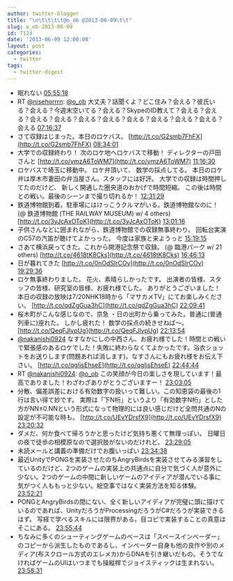 ```yaml
---
author: twitter-blogger
title: "\n\t\t\t\t@o_ob @2013-06-09\t\t"
slug: o_ob-2013-06-09
id: 7124
date: '2013-06-09 12:00:00'
layout: post
categories:
  - twitter
tags:
  - twitter-digest
---
```


*   眠れない [05:55:18](http://twitter.com/o_ob/statuses/343471320471830528)
*   RT [@nisehorrrn](http://twitter.com/nisehorrrn): [@o_ob](http://twitter.com/o_ob) 大丈夫？話聞くよ？どこ住み？会える？彼氏いる？会える？今週末空いてる？会える？SkypeのID教えて？会える？会える？会える？会える？会える？会える？会える？会える？会える？会える？会える [07:16:37](http://twitter.com/o_ob/statuses/343491783591866368)
*   さて収録はじまった。本日のロケバス。 [http://t.co/G2smb7FhFX](http://t.co/G2smb7FhFX) [08:34:01](http://twitter.com/o_ob/statuses/343511260958162945)
*   大学での収録終わり！ 次のロケ地へロケバスで移動！ ディレクターの戸田さんと [http://t.co/vmzA6ToWM7](http://t.co/vmzA6ToWM7) [11:16:30](http://twitter.com/o_ob/statuses/343552153069187072)
*   ロケバスで埼玉に移動中。 ロケ弁頂いて、 数学の採点してる。 本日のロケ弁は厚木市妻田の弁当屋さん。スタッフには好評。 大学での収録は時間押してたのだけど、 新しく開通した圏央道のおかげで時間短縮。 この後は時間との戦い。最後のシーンまで撮り切れるか！ [12:31:29](http://twitter.com/o_ob/statuses/343571023439986688)
*   鉄道博物館到着。駐車場にはけっこうクルマがいる。鉄道博物館なのに！ (@ 鉄道博物館 (THE RAILWAY MUSEUM) w/ 4 others) [http://t.co/3yJcAxOToK](http://t.co/3yJcAxOToK) [13:01:16](http://twitter.com/o_ob/statuses/343578516387934208)
*   子供さんなどに囲まれながら、鉄道博物館での収録無事終わり。 回転台実演のC57の汽笛が聴けてよかっった。 今度は家族と来ようっと [15:19:15](http://twitter.com/o_ob/statuses/343613243736080387)
*   さあて横浜戻ってきた。これから開港記念祭で収録。 (@ 臨港パーク w/ 21 others) [http://t.co/4618tK8Cks](http://t.co/4618tK8Cks) [16:46:13](http://twitter.com/o_ob/statuses/343635128972611584)
*   日が暮れてきた [http://t.co/0nOdSlrCOv](http://t.co/0nOdSlrCOv) [19:29:36](http://twitter.com/o_ob/statuses/343676244430311424)
*   ロケ無事終わりました。 花火、素晴らしかったです。 出演者の皆様、スタッフの皆様、研究室の皆様、お疲れ様でした。 ありがとうございました！ 本日の収録の放映は7/20NHK18時から「マサカメTV」にてお楽しみください。 [http://t.co/qdZgGua3hC](http://t.co/qdZgGua3hC) [22:09:41](http://twitter.com/o_ob/statuses/343716528753098752)
*   桜木町がこんな感じなので、京急 ・日の出町から乗ってみた。普通に(普通列車に)座れた。 しかし疲れた！ 数学の採点の続きせねば～。 [http://t.co/QeqFJlvpUg](http://t.co/QeqFJlvpUg) [22:13:54](http://twitter.com/o_ob/statuses/343717592885760000)
*   [@nakanishi0924](http://twitter.com/nakanishi0924) なすなかにしの中西さん、お疲れ様でした！時間との戦いで緊張感のあるロケでした！失敗に終わらなくてよかったです。浴衣ショットをお送りします(問題あれば消します)。なすさんにもお疲れ様をお伝え下さい。 [http://t.co/qgIisEhseE](http://t.co/qgIisEhseE) [22:44:44](http://twitter.com/o_ob/statuses/343725350011940865)
*   RT [@nakanishi0924](http://twitter.com/nakanishi0924): [@o_ob](http://twitter.com/o_ob) この笑顔が今日の楽しさを現しています！最高でありました！わざわざありがとうございますー！ [23:03:05](http://twitter.com/o_ob/statuses/343729970578857985)
*   分散、偏差誤差における有効数字の扱いって難しい。この知恵袋の最後の1行は言い得て妙です。 実際は「下N桁」というより「有効数字N桁」とした方がNN±0.NNという形式になって物理的には良い感じだけど全問共通のNの設定が不可能な時も。 [http://t.co/UEvYDrsfX9](http://t.co/UEvYDrsfX9) [23:20:32](http://twitter.com/o_ob/statuses/343734360404525057)
*   ダメだ、何か食べて帰ろうかと思ったけど気持ち悪くて無理っぽい。 日曜日の夜で徒歩の相模原なので選択肢がないのだけれど。 [23:29:05](http://twitter.com/o_ob/statuses/343736512011173888)
*   未読メールと講義の準備だけでお腹いっぱい [23:34:38](http://twitter.com/o_ob/statuses/343737908462764034)
*   最近UnityでPONGを実装させたのちAngryBirdsを実装させてみる演習をしているのだけど、2つのゲームの実装上の共通点に自分で気づく人が意外に少ない。2つのゲームの中間に新しいゲームのアイディアが潜んでいる事に気がつく人ももっと少ない。絵空事ではなく実装方法を知る体験。 [23:52:21](http://twitter.com/o_ob/statuses/343742367599304705)
*   PONGとAngryBirdsの間にない、全く新しいアイディアが完璧に頭に描けているのであれば、UnityだろうがProcessingだろうがC#だろうが実装できるはず。 写経で学べるスキルには限界がある。目コピで実装することの真意はそこにある。 [23:55:44](http://twitter.com/o_ob/statuses/343743219525373953)
*   ちなみに多くのシューティングゲームのベースは「スペースインベーダー」のコピーから派生したものであるし、インベーダー自身も他の良作や別のメディア(布スクロール方式のエレメカ)からDNAを引き継いだもの。そうでなければゲームのUIはいつまでも操縦桿でジョイスティックは生まれない。 [23:58:31](http://twitter.com/o_ob/statuses/343743919449837568)